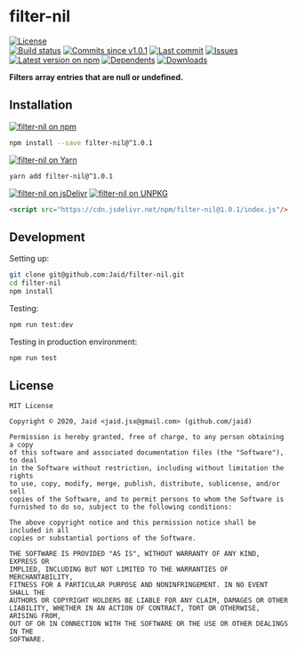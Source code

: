 # filter-nil


<a href="https://raw.githubusercontent.com/Jaid/filter-nil/master/license.txt"><img src="https://img.shields.io/github/license/Jaid/filter-nil?style=flat-square" alt="License"/></a>  
<a href="https://actions-badge.atrox.dev/Jaid/filter-nil/goto"><img src="https://img.shields.io/endpoint.svg?style=flat-square&url=https%3A%2F%2Factions-badge.atrox.dev%2FJaid%2Ffilter-nil%2Fbadge" alt="Build status"/></a> <a href="https://github.com/Jaid/filter-nil/commits"><img src="https://img.shields.io/github/commits-since/Jaid/filter-nil/v1.0.1?style=flat-square&logo=github" alt="Commits since v1.0.1"/></a> <a href="https://github.com/Jaid/filter-nil/commits"><img src="https://img.shields.io/github/last-commit/Jaid/filter-nil?style=flat-square&logo=github" alt="Last commit"/></a> <a href="https://github.com/Jaid/filter-nil/issues"><img src="https://img.shields.io/github/issues/Jaid/filter-nil?style=flat-square&logo=github" alt="Issues"/></a>  
<a href="https://npmjs.com/package/filter-nil"><img src="https://img.shields.io/npm/v/filter-nil?style=flat-square&logo=npm&label=latest%20version" alt="Latest version on npm"/></a> <a href="https://github.com/Jaid/filter-nil/network/dependents"><img src="https://img.shields.io/librariesio/dependents/npm/filter-nil?style=flat-square&logo=npm" alt="Dependents"/></a> <a href="https://npmjs.com/package/filter-nil"><img src="https://img.shields.io/npm/dm/filter-nil?style=flat-square&logo=npm" alt="Downloads"/></a>

**Filters array entries that are null or undefined.**















## Installation
<a href="https://npmjs.com/package/filter-nil"><img src="https://img.shields.io/badge/npm-filter--nil-C23039?style=flat-square&logo=npm" alt="filter-nil on npm"/></a>
```bash
npm install --save filter-nil@^1.0.1
```
<a href="https://yarnpkg.com/package/filter-nil"><img src="https://img.shields.io/badge/Yarn-filter--nil-2F8CB7?style=flat-square&logo=yarn&logoColor=white" alt="filter-nil on Yarn"/></a>
```bash
yarn add filter-nil@^1.0.1
```
<a href="https://jsdelivr.com/package/npm/filter-nil/"><img src="https://img.shields.io/badge/jsDelivr-filter--nil-orange?style=flat-square&logo=html5&logoColor=white" alt="filter-nil on jsDelivr"/></a> <a href="https://unpkg.com/browse/filter-nil/"><img src="https://img.shields.io/badge/UNPKG-filter--nil-orange?style=flat-square&logo=html5&logoColor=white" alt="filter-nil on UNPKG"/></a>
```html
<script src="https://cdn.jsdelivr.net/npm/filter-nil@1.0.1/index.js"/>
```








## Development



Setting up:
```bash
git clone git@github.com:Jaid/filter-nil.git
cd filter-nil
npm install
```
Testing:
```bash
npm run test:dev
```
Testing in production environment:
```bash
npm run test
```


## License
```text
MIT License

Copyright © 2020, Jaid <jaid.jsx@gmail.com> (github.com/jaid)

Permission is hereby granted, free of charge, to any person obtaining a copy
of this software and associated documentation files (the "Software"), to deal
in the Software without restriction, including without limitation the rights
to use, copy, modify, merge, publish, distribute, sublicense, and/or sell
copies of the Software, and to permit persons to whom the Software is
furnished to do so, subject to the following conditions:

The above copyright notice and this permission notice shall be included in all
copies or substantial portions of the Software.

THE SOFTWARE IS PROVIDED "AS IS", WITHOUT WARRANTY OF ANY KIND, EXPRESS OR
IMPLIED, INCLUDING BUT NOT LIMITED TO THE WARRANTIES OF MERCHANTABILITY,
FITNESS FOR A PARTICULAR PURPOSE AND NONINFRINGEMENT. IN NO EVENT SHALL THE
AUTHORS OR COPYRIGHT HOLDERS BE LIABLE FOR ANY CLAIM, DAMAGES OR OTHER
LIABILITY, WHETHER IN AN ACTION OF CONTRACT, TORT OR OTHERWISE, ARISING FROM,
OUT OF OR IN CONNECTION WITH THE SOFTWARE OR THE USE OR OTHER DEALINGS IN THE
SOFTWARE.
```
